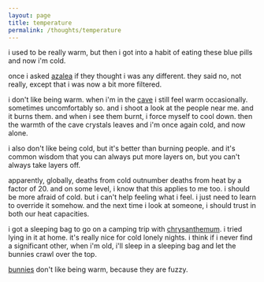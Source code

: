 ```yaml
---
layout: page
title: temperature
permalink: /thoughts/temperature
---
```


i used to be really warm, but then i got into a habit of eating these blue pills and now i'm cold.

once i asked [azalea](/friends/azalea) if they thought i was any different. they said no, not really, except that i was now a bit more filtered.

i don't like being warm. when i'm in the [cave](/places/cavern) i still feel warm occasionally. sometimes uncomfortably so. and i shoot a look at the people near me. and it burns them. and when i see them burnt, i force myself to cool down. then the warmth of the cave crystals leaves and i'm once again cold, and now alone.

i also don't like being cold, but it's better than burning people. and it's common wisdom that you can always put more layers on, but you can't always take layers off. 

apparently, globally, deaths from cold outnumber deaths from heat by a factor of 20. and on some level, i know that this applies to me too. i should be more afraid of cold. but i can't help feeling what i feel. i just need to learn to override it somehow. and the next time i look at someone, i should trust in both our heat capacities.

i got a sleeping bag to go on a camping trip with [chrysanthemum](/friends/chrysanthemum). i tried lying in it at home. it's really nice for cold lonely nights. i think if i never find a significant other, when i'm old, i'll sleep in a sleeping bag and let the bunnies crawl over the top. 

[bunnies](/friends/nanachimitty) don't like being warm, because they are fuzzy. 

